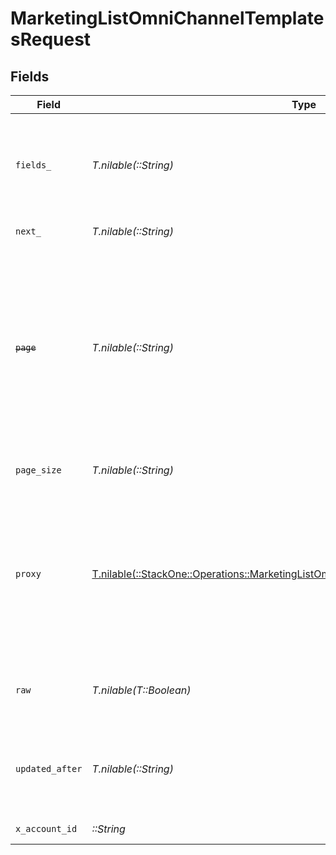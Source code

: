 # MarketingListOmniChannelTemplatesRequest


## Fields

| Field                                                                                                                                                              | Type                                                                                                                                                               | Required                                                                                                                                                           | Description                                                                                                                                                        |
| ------------------------------------------------------------------------------------------------------------------------------------------------------------------ | ------------------------------------------------------------------------------------------------------------------------------------------------------------------ | ------------------------------------------------------------------------------------------------------------------------------------------------------------------ | ------------------------------------------------------------------------------------------------------------------------------------------------------------------ |
| `fields_`                                                                                                                                                          | *T.nilable(::String)*                                                                                                                                              | :heavy_minus_sign:                                                                                                                                                 | The comma separated list of fields to return in the response (if empty, all fields are returned)                                                                   |
| `next_`                                                                                                                                                            | *T.nilable(::String)*                                                                                                                                              | :heavy_minus_sign:                                                                                                                                                 | The unified cursor                                                                                                                                                 |
| ~~`page`~~                                                                                                                                                         | *T.nilable(::String)*                                                                                                                                              | :heavy_minus_sign:                                                                                                                                                 | : warning: ** DEPRECATED **: This will be removed in a future release, please migrate away from it as soon as possible.<br/><br/>The page number of the results to fetch |
| `page_size`                                                                                                                                                        | *T.nilable(::String)*                                                                                                                                              | :heavy_minus_sign:                                                                                                                                                 | The number of results per page                                                                                                                                     |
| `proxy`                                                                                                                                                            | [T.nilable(::StackOne::Operations::MarketingListOmniChannelTemplatesQueryParamProxy)](../../models/operations/marketinglistomnichanneltemplatesqueryparamproxy.md) | :heavy_minus_sign:                                                                                                                                                 | Query parameters that can be used to pass through parameters to the underlying provider request by surrounding them with 'proxy' key                               |
| `raw`                                                                                                                                                              | *T.nilable(T::Boolean)*                                                                                                                                            | :heavy_minus_sign:                                                                                                                                                 | Indicates that the raw request result is returned                                                                                                                  |
| `updated_after`                                                                                                                                                    | *T.nilable(::String)*                                                                                                                                              | :heavy_minus_sign:                                                                                                                                                 | Use a string with a date to only select results updated after that given date                                                                                      |
| `x_account_id`                                                                                                                                                     | *::String*                                                                                                                                                         | :heavy_check_mark:                                                                                                                                                 | The account identifier                                                                                                                                             |